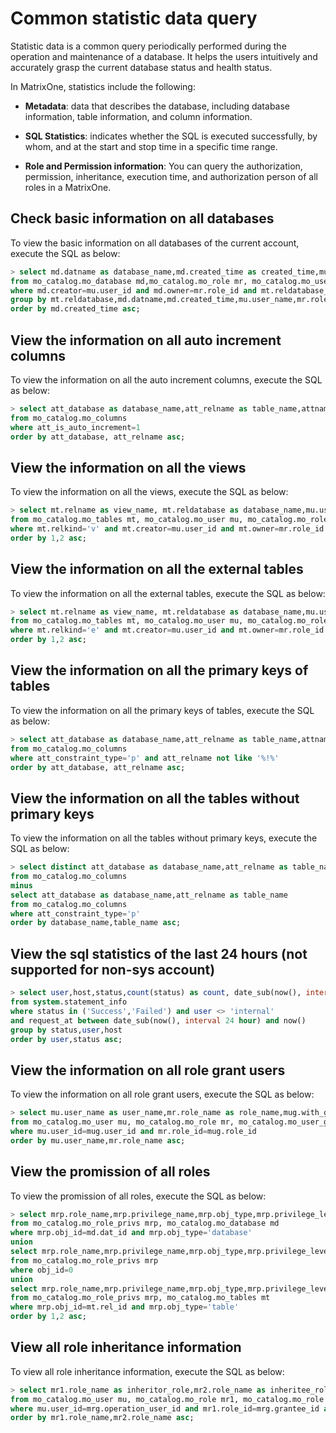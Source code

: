 # Common statistic data query

Statistic data is a common query periodically performed during the operation and maintenance of a database. It helps the users intuitively and accurately grasp the current database status and health status.

In MatrixOne, statistics include the following:

- **Metadata**: data that describes the database, including database information, table information, and column information.

- **SQL Statistics**: indicates whether the SQL is executed successfully, by whom, and at the start and stop time in a specific time range.

- **Role and Permission information**: You can query the authorization, permission, inheritance, execution time, and authorization person of all roles in a MatrixOne.

## Check basic information on all databases

To view the basic information on all databases of the current account, execute the SQL as below:

```sql
> select md.datname as database_name,md.created_time as created_time,mu.user_name as creator, mr.role_name as owner_role, count(mt.reldatabase) as total_tables
from mo_catalog.mo_database md,mo_catalog.mo_role mr, mo_catalog.mo_user mu, mo_catalog.mo_tables mt
where md.creator=mu.user_id and md.owner=mr.role_id and mt.reldatabase_id=md.dat_id
group by mt.reldatabase,md.datname,md.created_time,mu.user_name,mr.role_name
order by md.created_time asc;
```

## View the information on all auto increment columns

To view the information on all the auto increment columns, execute the SQL as below:

```sql
> select att_database as database_name,att_relname as table_name,attname as column_name
from mo_catalog.mo_columns
where att_is_auto_increment=1
order by att_database, att_relname asc;
```

## View the information on all the views

To view the information on all the views, execute the SQL as below:

```sql
> select mt.relname as view_name, mt.reldatabase as database_name,mu.user_name as created_user,mr.role_name as owner_role,mt.created_time
from mo_catalog.mo_tables mt, mo_catalog.mo_user mu, mo_catalog.mo_role mr
where mt.relkind='v' and mt.creator=mu.user_id and mt.owner=mr.role_id
order by 1,2 asc;
```

## View the information on all the external tables

To view the information on all the external tables, execute the SQL as below:

```sql
> select mt.relname as view_name, mt.reldatabase as database_name,mu.user_name as created_user,mr.role_name as owner_role,mt.created_time
from mo_catalog.mo_tables mt, mo_catalog.mo_user mu, mo_catalog.mo_role mr
where mt.relkind='e' and mt.creator=mu.user_id and mt.owner=mr.role_id
order by 1,2 asc;
```

## View the information on all the primary keys of tables

To view the information on all the primary keys of tables, execute the SQL as below:

```sql
> select att_database as database_name,att_relname as table_name,attname as column_name
from mo_catalog.mo_columns
where att_constraint_type='p' and att_relname not like '%!%'
order by att_database, att_relname asc;
```

## View the information on all the tables without primary keys

To view the information on all the tables without primary keys, execute the SQL as below:

```sql
> select distinct att_database as database_name,att_relname as table_name
from mo_catalog.mo_columns
minus
select att_database as database_name,att_relname as table_name
from mo_catalog.mo_columns
where att_constraint_type='p'
order by database_name,table_name asc;
```

## View the sql statistics of the last 24 hours (not supported for non-sys account)

```sql
> select user,host,status,count(status) as count, date_sub(now(), interval 24 hour) as start_time, now() as end_time
from system.statement_info
where status in ('Success','Failed') and user <> 'internal'
and request_at between date_sub(now(), interval 24 hour) and now()
group by status,user,host
order by user,status asc;
```

## View the information on all role grant users

To view the information on all role grant users, execute the SQL as below:

```sql
> select mu.user_name as user_name,mr.role_name as role_name,mug.with_grant_option
from mo_catalog.mo_user mu, mo_catalog.mo_role mr, mo_catalog.mo_user_grant mug
where mu.user_id=mug.user_id and mr.role_id=mug.role_id
order by mu.user_name,mr.role_name asc;
```

## View the promission of all roles

To view the promission of all roles, execute the SQL as below:

```sql
> select mrp.role_name,mrp.privilege_name,mrp.obj_type,mrp.privilege_level,md.datname as object_name,with_grant_option
from mo_catalog.mo_role_privs mrp, mo_catalog.mo_database md
where mrp.obj_id=md.dat_id and mrp.obj_type='database'
union
select mrp.role_name,mrp.privilege_name,mrp.obj_type,mrp.privilege_level,'*',with_grant_option
from mo_catalog.mo_role_privs mrp
where obj_id=0
union
select mrp.role_name,mrp.privilege_name,mrp.obj_type,mrp.privilege_level,mt.relname as object_name,with_grant_option
from mo_catalog.mo_role_privs mrp, mo_catalog.mo_tables mt
where mrp.obj_id=mt.rel_id and mrp.obj_type='table'
order by 1,2 asc;
```

## View all role inheritance information

To view all role inheritance information, execute the SQL as below:

```sql
> select mr1.role_name as inheritor_role,mr2.role_name as inheritee_role,mu.user_name as operator_user,mrg.granted_time,mrg.with_grant_option
from mo_catalog.mo_user mu, mo_catalog.mo_role mr1, mo_catalog.mo_role mr2,mo_catalog.mo_role_grant mrg
where mu.user_id=mrg.operation_user_id and mr1.role_id=mrg.grantee_id and mr2.role_id=mrg.granted_id
order by mr1.role_name,mr2.role_name asc;
```
